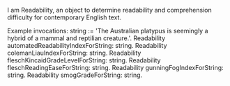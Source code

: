 I am Readability, an object to determine readability and comprehension difficulty for contemporary English text.

Example invocations:
	string := 'The Australian platypus is seemingly a hybrid of a mammal and reptilian creature.'.
	Readability automatedReadabilityIndexForString: string.
	Readability colemanLiauIndexForString: string.
	Readability fleschKincaidGradeLevelForString: string.
	Readability fleschReadingEaseForString: string.
	Readability gunningFogIndexForString: string.
	Readability smogGradeForString: string.
